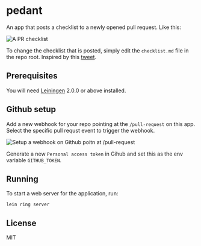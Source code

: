 # pedant

An app that posts a checklist to a newly opened pull request. Like this:

![A PR checklist](https://dl.dropboxusercontent.com/u/1038218/deletenot/Staging2_by_tomcartwrightuk_%C2%B7_Pull_Request__1113_%C2%B7_Lostmyname_eagle.png "PR checklist")

To change the checklist that is posted, simply edit the `checklist.md` file in the repo root.
Inspired by this [tweet](https://twitter.com/leggetter/status/530319775554363393).

## Prerequisites

You will need [Leiningen][] 2.0.0 or above installed.

[leiningen]: https://github.com/technomancy/leiningen

## Github setup

Add a new webhook for your repo pointing at the `/pull-request` on this app. Select the specific pull requst event to trigger the webhook.

![Setup a webhook on Github poitn at /pull-request](https://dl.dropboxusercontent.com/u/1038218/deletenot/Webhook_-_https___tomc_pagekite_me_pull-request.png "Webhook setup")

Generate a new `Personal access token` in Gihub and set this as the env variable `GITHUB_TOKEN`.

## Running

To start a web server for the application, run:

    lein ring server

## License

MIT
